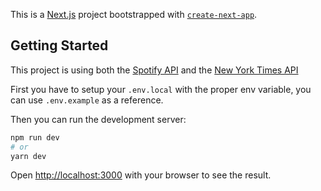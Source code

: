 This is a [Next.js](https://nextjs.org/) project bootstrapped with [`create-next-app`](https://github.com/vercel/next.js/tree/canary/packages/create-next-app).

## Getting Started

This project is using both the [Spotify API](https://developer.spotify.com/dashboard) and the [New York Times API](https://developer.nytimes.com/apis)

First you have to setup your `.env.local` with the proper env variable, you can use `.env.example` as a reference.

Then you can run the development server:

```bash
npm run dev
# or
yarn dev
```

Open [http://localhost:3000](http://localhost:3000) with your browser to see the result.
